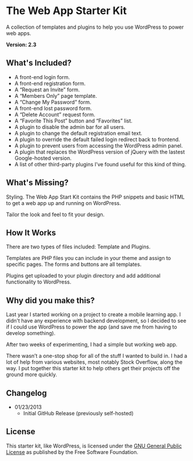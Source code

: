 # The Web App Starter Kit
A collection of templates and plugins to help you use WordPress to power web apps.

**Version: 2.3**

## What's Included?
* A front-end login form.
* A front-end registration form.
* A “Request an Invite” form.
* A “Members Only” page template.
* A “Change My Password” form.
* A front-end lost password form.
* A “Delete Account” request form.
* A “Favorite This Post” button and “Favorites” list.
* A plugin to disable the admin bar for all users.
* A plugin to change the default registration email text.
* A plugin to override the default failed login redirect back to frontend.
* A plugin to prevent users from accessing the WordPress admin panel.
* A plugin that replaces the WordPress version of jQuery with the lastest Google-hosted version.
* A list of other third-party plugins I’ve found useful for this kind of thing.

## What's Missing?
Styling. The Web App Start Kit contains the PHP snippets and basic HTML to get a web app up and running on WordPress.

Tailor the look and feel to fit your design.

## How It Works
There are two types of files included: Template and Plugins.

Templates are PHP files you can include in your theme and assign to specific pages. The forms and buttons are all templates.

Plugins get uploaded to your plugin directory and add additional functionality to WordPress.

## Why did you make this?
Last year I started working on a project to create a mobile learning app. I didn't have any experience with backend development, so I decided to see if I could use WordPress to power the app (and save me from having to develop something).

After two weeks of experimenting, I had a simple but working web app.

There wasn’t a one-stop shop for all of the stuff I wanted to build in. I had a lot of help from various websites, most notably Stock Overflow, along the way. I put together this starter kit to help others get their projects off the ground more quickly.

## Changelog
* 01/23/2013
  * Initial GitHub Release (previously self-hosted)

## License
This starter kit, like WordPress, is licensed under the [GNU General Public License](http://www.gnu.org/copyleft/gpl.html) as published by the Free Software Foundation.
